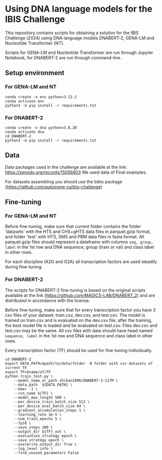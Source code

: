 # Using DNA language models for the IBIS Challenge
This repository contains scripts for obtaining a solution for the IBIS Challenge (2024) using DNA language models DNABERT-2, GENA-LM and Nucleotide Transformer (NT).

Scripts for GENA-LM and Nucleotide Transformer are run through Jupyter Notebook, for DNABERT-2 are run through command-line.
## Setup environment
### For GENA-LM and NT
```
conda create -n env python=3.12.2
conda activate env
python3 -m pip install -r requirements.txt
```
### For DNABERT-2
```
conda create -n dna python=3.8.20
conda activate dna
cd DNABERT-2
python3 -m pip install -r requirements.txt
```
## Data
Data packages used in the challenge are available at the link: https://zenodo.org/records/15056803 We used data of Final examples.

For datasets assembling you should use the bibis package (https://github.com/autosome-ru/ibis-challenge)
## Fine-tuning
### For GENA-LM and NT
Before fine-tuning, make sure that current folder contains the folder 'datasets' with the HTS and CHS+gHTS data files in parquet.gzip format, and folder 'test' with HTS, SMS and PBM data files in fasta format. All parquet.gzip files should represent a dataframe with columns `seq, group, label` in the 1st row and DNA sequence, group (train or val) and class label in other rows.

For each discipline (A2G and G2A) all transcription factors are used steadily during fine-tuning.
### For DNABERT-2
The scripts for DNABERT-2 fine-tuning is based on the original scripts available at the link (https://github.com/MAGICS-LAB/DNABERT_2) and are distributed in accordance with the license.

Before fine-tuning, make sure that for every transcription factor you have 3 csv files of your dataset: train.csv, dev.csv, and test.csv. The model is trained on train.csv and is evaluated on the dev.csv file; after the training, the best model file is loaded and be evaluated on test.csv. Files dev.csv and test.csv may be the same. All csv files with data should have head named `sequence, label` in the 1st row and DNA sequence and class label in other rows.

Every transcription factor (TF) should be used for fine-tuning individually.
```
cd DNABERT-2
export DATA_PATH=$path/to/data/folder  # folder with csv datasets of current TF
export TF=$name/of/TF
python train_test.py \
    --model_name_or_path zhihan1996/DNABERT-2-117M \
    --data_path  ${DATA_PATH} \
    --kmer -1 \
    --run_name ${TF} \
    --model_max_length 500 \
    --per_device_train_batch_size 512 \
    --per_device_eval_batch_size 64 \
    --gradient_accumulation_steps 1 \
    --learning_rate 3e-5 \
    --num_train_epochs 5 \
    --fp16 \
    --save_steps 200 \
    --output_dir ${TF}_out \
    --evaluation_strategy epoch \
    --save_strategy epoch \
    --overwrite_output_dir True \
    --log_level info \
    --find_unused_parameters False
```

